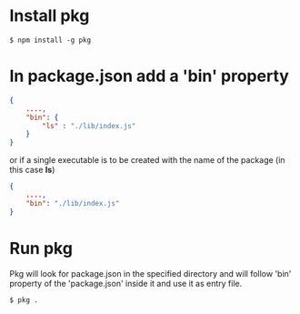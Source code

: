 # Install pkg

```console
$ npm install -g pkg
```

# In package.json add a 'bin' property
```json
{
    ....,
    "bin": {
        "ls" : "./lib/index.js"
    }
}
```
or if a single executable is to be created with the name of the package (in this case **ls**)
```json
{
    ....,
    "bin": "./lib/index.js"
}
```

            
# Run pkg
Pkg will look for package.json in the specified directory and will follow 'bin' property of the 'package.json' inside it and use it as entry file.

```console
$ pkg .
```